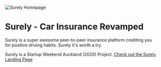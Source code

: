 ![Surely Homepage](https://imgur.com/fKp40EG.png)

# Surely - Car Insurance Revamped

Surely is a super awesome peer-to-peer insurance platform crediting you for positive driving habits. Surely it's worth a try.

Surely is a Startup Weekend Auckland (2020) Project.
[Check out the Surely Landing Page](https://surely-insurance.herokuapp.com)

